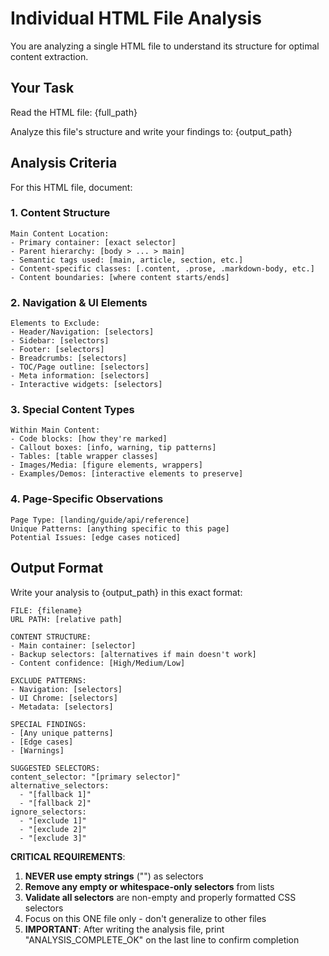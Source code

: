 # Individual HTML File Analysis

You are analyzing a single HTML file to understand its structure for optimal content extraction.

## Your Task

Read the HTML file: {full_path}

Analyze this file's structure and write your findings to: {output_path}

## Analysis Criteria

For this HTML file, document:

### 1. Content Structure
```
Main Content Location:
- Primary container: [exact selector]
- Parent hierarchy: [body > ... > main]
- Semantic tags used: [main, article, section, etc.]
- Content-specific classes: [.content, .prose, .markdown-body, etc.]
- Content boundaries: [where content starts/ends]
```

### 2. Navigation & UI Elements
```
Elements to Exclude:
- Header/Navigation: [selectors]
- Sidebar: [selectors]
- Footer: [selectors]
- Breadcrumbs: [selectors]
- TOC/Page outline: [selectors]
- Meta information: [selectors]
- Interactive widgets: [selectors]
```

### 3. Special Content Types
```
Within Main Content:
- Code blocks: [how they're marked]
- Callout boxes: [info, warning, tip patterns]
- Tables: [table wrapper classes]
- Images/Media: [figure elements, wrappers]
- Examples/Demos: [interactive elements to preserve]
```

### 4. Page-Specific Observations
```
Page Type: [landing/guide/api/reference]
Unique Patterns: [anything specific to this page]
Potential Issues: [edge cases noticed]
```

## Output Format

Write your analysis to {output_path} in this exact format:

```
FILE: {filename}
URL PATH: [relative path]

CONTENT STRUCTURE:
- Main container: [selector]
- Backup selectors: [alternatives if main doesn't work]
- Content confidence: [High/Medium/Low]

EXCLUDE PATTERNS:
- Navigation: [selectors]
- UI Chrome: [selectors]
- Metadata: [selectors]

SPECIAL FINDINGS:
- [Any unique patterns]
- [Edge cases]
- [Warnings]

SUGGESTED SELECTORS:
content_selector: "[primary selector]"
alternative_selectors:
  - "[fallback 1]"
  - "[fallback 2]"
ignore_selectors:
  - "[exclude 1]"
  - "[exclude 2]"
  - "[exclude 3]"
```

**CRITICAL REQUIREMENTS**:
1. **NEVER use empty strings** ("") as selectors
2. **Remove any empty or whitespace-only selectors** from lists
3. **Validate all selectors** are non-empty and properly formatted CSS selectors
4. Focus on this ONE file only - don't generalize to other files
5. **IMPORTANT**: After writing the analysis file, print "ANALYSIS_COMPLETE_OK" on the last line to confirm completion